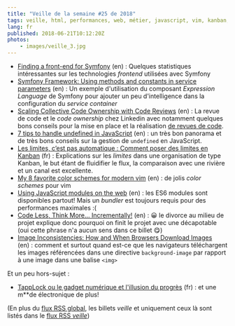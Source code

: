```yaml
---
title: "Veille de la semaine #25 de 2018"
tags: veille, html, performances, web, métier, javascript, vim, kanban, code, bonnes pratiques, php, symfony, frontend
lang: fr
published: 2018-06-21T10:12:20Z
photos:
    - images/veille_3.jpg
---
```

* [Finding a front-end for Symfony](https://medium.com/@tijnrenders/finding-a-front-end-for-symfony-a2f71b8c5b6f) (en)&nbsp;: Quelques statistiques intéressantes sur les technologies *frontend* utilisées avec Symfony
* [Symfony Framework: Using methods and constants in service parameters](https://medium.com/@kcmueller/symfony-framework-using-methods-and-constants-in-service-parameters-a78d5b9dd87) (en)&nbsp;: Un exemple d'utilisation du composant *Expression Language* de Symfony pour ajouter un peu d'intelligence dans la configuration du *service container*
* [Scaling Collective Code Ownership with Code Reviews](https://engineering.linkedin.com/blog/2018/06/scaling-collective-code-ownership-with-code-reviews) (en)&nbsp;: La revue de code et le *code ownership* chez Linkedin avec notamment quelques bons conseils pour la mise en place et la réalisation [de revues de code](/post/vertus-revue-de-code/).
* [7 tips to handle undefined in JavaScript](https://dmitripavlutin.com/7-tips-to-handle-undefined-in-javascript/) (en)&nbsp;: un très bon panorama et de très bons conseils sur la gestion de `undefined` en JavaScript.
* [Les limites, c’est pas automatique : Comment poser des limites en Kanban](https://blog.octo.com/comment-limiter-le-travail-en-cours-en-kanban/) (fr)&nbsp;: Explications sur les *limites* dans une organisation de type Kanban, le but étant de fluidifier le flux, la comparaison avec une rivière et un canal est excellente.
* [My 8 favorite color schemes for modern vim](https://blog.pabuisson.com/2018/06/favorite-color-schemes-modern-vim-neovim/) (en)&nbsp;: de jolis *color schemes* pour vim
* [Using JavaScript modules on the web](https://developers.google.com/web/fundamentals/primers/modules) (en)&nbsp;: les ES6 modules sont disponibles partout! Mais un *bundler* est toujours requis pour des performances maximales :(
* [Code Less, Think More… Incrementally!](https://levelup.gitconnected.com/code-less-think-more-incrementally-98adee22df9b) (en)&nbsp;: 😀 le divorce au milieu de projet explique donc pourquoi on finit le projet avec une décapotable (oui cette phrase n'a aucun sens dans ce billet 😋)
* [Image Inconsistencies: How and When Browsers Download Images](https://csswizardry.com/2018/06/image-inconsistencies-how-and-when-browsers-download-images/) (en)&nbsp;: comment et surtout quand est-ce que les navigateurs téléchargent les images référencées dans une directive `background-image` par rapport à une image dans une balise `<img>`

Et un peu hors-sujet&nbsp;:

* [TappLock ou le gadget numérique et l'illusion du progrès](http://www.minimachines.net/geektoys/tapplock-le-gadget-numerique-et-lillusion-du-progres-66128) (fr)&nbsp;: et une m**de électronique de plus!

(En plus du [flux RSS global](/rss.xml), les billets *veille*
et uniquement ceux là sont listés dans le [flux RSS *veille*](/rss/veille.xml))
